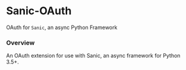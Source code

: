# Sanic-OAuth
OAuth for `Sanic`, an async Python Framework

### Overview
An OAuth extension for use with Sanic, an async framework for Python 3.5+.


